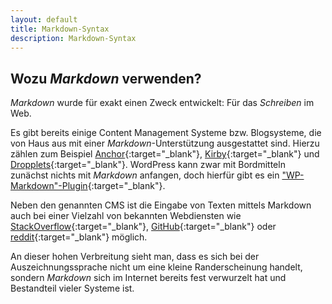 ```yaml
---
layout: default
title: Markdown-Syntax
description: Markdown-Syntax
---
```


## Wozu *Markdown* verwenden?

*Markdown* wurde für exakt einen Zweck entwickelt: Für das *Schreiben* im Web.

Es gibt bereits einige Content Management Systeme bzw. Blogsysteme, die von Haus aus mit einer *Markdown*-Unterstützung ausgestattet sind. Hierzu zählen zum Beispiel [Anchor](https://anchorcms.com){:target="_blank"}, [Kirby](http://getkirby.com){:target="_blank"} und [Dropplets](http://dropplets.com){:target="_blank"}. WordPress kann zwar mit Bordmitteln zunächst nichts mit *Markdown* anfangen, doch hierfür gibt es ein ["WP-Markdown"-Plugin](https://wordpress.org/plugins/wp-markdown/){:target="_blank"}.

Neben den genannten CMS ist die Eingabe von Texten mittels Markdown auch bei einer Vielzahl von bekannten Webdiensten wie [StackOverflow](http://stackoverflow.com){:target="_blank"}, [GitHub](https://github.com){:target="_blank"} oder [reddit](https://www.reddit.com){:target="_blank"} möglich.

An dieser hohen Verbreitung sieht man, dass es sich bei der Auszeichnungssprache nicht um eine kleine Randerscheinung handelt, sondern *Markdown* sich im Internet bereits fest verwurzelt hat und Bestandteil vieler Systeme ist.
